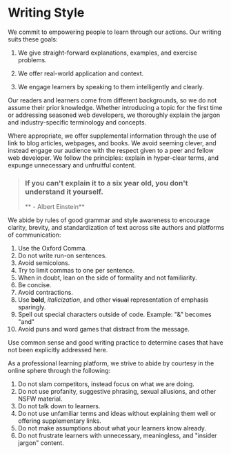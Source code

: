 # Writing Style

We commit to empowering people to learn through our actions. Our writing suits these goals:

1. We give straight-forward explanations, examples, and exercise problems.

2. We offer real-world application and context.

3. We engage learners by speaking to them intelligently and clearly.

Our readers and learners come from different backgrounds, so we do not assume their prior knowledge. Whether introducing a topic for the first time or addressing seasoned web developers, we thoroughly explain the jargon and industry-specific terminology and concepts.

Where appropriate, we offer supplemental information through the use of link to blog articles, webpages, and books. We avoid seeming clever, and instead engage our audience with the respect given to a peer and fellow web developer. We follow the principles: explain in hyper-clear terms, and expunge unnecessary and unfruitful content.

> ### **If you can't explain it to a six year old, you don't understand it yourself.**
>
> ** - Albert Einstein**

We abide by rules of good grammar and style awareness to encourage clarity, brevity, and standardization of text across site authors and platforms of communication:

1. Use the Oxford Comma.
2. Do not write run-on sentences.
3. Avoid semicolons.
4. Try to limit commas to one per sentence.
5. When in doubt, lean on the side of formality and not familiarity.
6. Be concise.
7. Avoid contractions.
8. Use **bold**, _italicization_, and other ~~visual~~ representation of emphasis sparingly. 
9. Spell out special characters outside of code. Example: "&" becomes "and"
10. Avoid puns and word games that distract from the message.

Use common sense and good writing practice to determine cases that have not been explicitly addressed here.

As a professional learning platform, we strive to abide by courtesy in the online sphere through the following:

1. Do not slam competitors, instead focus on what we are doing. 
2. Do not use profanity, suggestive phrasing, sexual allusions, and other NSFW material.
3. Do not talk down to learners.
4. Do not use unfamiliar terms and ideas without explaining them well or offering supplementary links.
5. Do not make assumptions about what your learners know already. 
6. Do not frustrate learners with unnecessary, meaningless, and "insider jargon" content.



